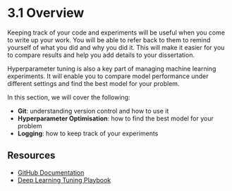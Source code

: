 # 3.1 Overview

Keeping track of your code and experiments will be useful when you come to write up your work. You will be able to refer back to them to remind yourself of what you did and why you did it. This will make it easier for you to compare results and help you add details to your dissertation.

Hyperparameter tuning is also a key part of managing machine learning experiments. It will enable you to compare model performance under different settings and find the best model for your problem.

In this section, we will cover the following:
* **Git**: understanding version control and how to use it
* **Hyperparameter Optimisation**: how to find the best model for your problem
* **Logging**: how to keep track of your experiments

## Resources

* [GitHub Documentation](https://docs.github.com/en/github)
* [Deep Learning Tuning Playbook](https://github.com/google-research/tuning_playbook)